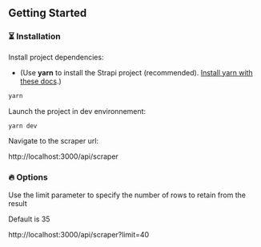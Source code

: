 ## Getting Started

### ⏳ Installation

Install project dependencies:
- (Use **yarn** to install the Strapi project (recommended). [Install yarn with these docs](https://yarnpkg.com/lang/en/docs/install/).)

```bash
yarn
```

Launch the project in dev environnement:

```bash
yarn dev
```

Navigate to the scraper url:

http://localhost:3000/api/scraper

### 🔥 Options

Use the limit parameter to specify the number of rows to retain from the result

Default is 35

http://localhost:3000/api/scraper?limit=40
